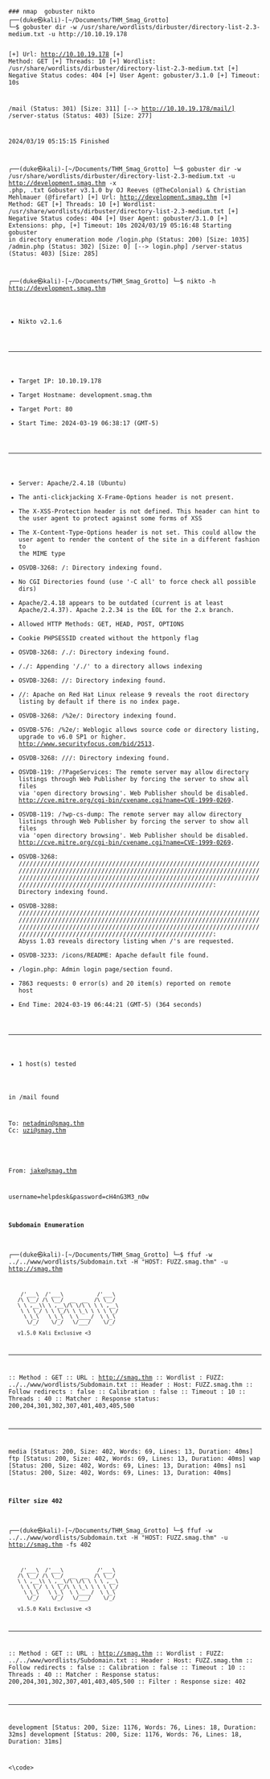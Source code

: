 <code>
### nmap  gobuster nikto 
┌──(duke㉿kali)-[~/Documents/THM_Smag_Grotto]
└─$ gobuster dir -w /usr/share/wordlists/dirbuster/directory-list-2.3-medium.txt -u http://10.10.19.178     

[+] Url:                     http://10.10.19.178
[+] Method:                  GET
[+] Threads:                 10
[+] Wordlist:                /usr/share/wordlists/dirbuster/directory-list-2.3-medium.txt
[+] Negative Status codes:   404
[+] User Agent:              gobuster/3.1.0
[+] Timeout:                 10s

/mail                 (Status: 301) [Size: 311] [--> http://10.10.19.178/mail/]
/server-status        (Status: 403) [Size: 277]                                
                                                                               
2024/03/19 05:15:15 Finished
                                                                                                                   
┌──(duke㉿kali)-[~/Documents/THM_Smag_Grotto]
└─$ gobuster dir -w /usr/share/wordlists/dirbuster/directory-list-2.3-medium.txt -u http://development.smag.thm -x .php, .txt
Gobuster v3.1.0
by OJ Reeves (@TheColonial) & Christian Mehlmauer (@firefart)
[+] Url:                     http://development.smag.thm
[+] Method:                  GET
[+] Threads:                 10
[+] Wordlist:                /usr/share/wordlists/dirbuster/directory-list-2.3-medium.txt
[+] Negative Status codes:   404
[+] User Agent:              gobuster/3.1.0
[+] Extensions:              php,
[+] Timeout:                 10s
2024/03/19 05:16:48 Starting gobuster in directory enumeration mode
/login.php            (Status: 200) [Size: 1035]
/admin.php            (Status: 302) [Size: 0] [--> login.php]
/server-status        (Status: 403) [Size: 285]              

┌──(duke㉿kali)-[~/Documents/THM_Smag_Grotto]
└─$ nikto  -h http://development.smag.thm
- Nikto v2.1.6
---------------------------------------------------------------------------
+ Target IP:          10.10.19.178
+ Target Hostname:    development.smag.thm
+ Target Port:        80
+ Start Time:         2024-03-19 06:38:17 (GMT-5)
---------------------------------------------------------------------------
+ Server: Apache/2.4.18 (Ubuntu)
+ The anti-clickjacking X-Frame-Options header is not present.
+ The X-XSS-Protection header is not defined. This header can hint to the user agent to protect against some forms of XSS
+ The X-Content-Type-Options header is not set. This could allow the user agent to render the content of the site in a different fashion to the MIME type
+ OSVDB-3268: /: Directory indexing found.
+ No CGI Directories found (use '-C all' to force check all possible dirs)
+ Apache/2.4.18 appears to be outdated (current is at least Apache/2.4.37). Apache 2.2.34 is the EOL for the 2.x branch.
+ Allowed HTTP Methods: GET, HEAD, POST, OPTIONS 
+ Cookie PHPSESSID created without the httponly flag
+ OSVDB-3268: /./: Directory indexing found.
+ /./: Appending '/./' to a directory allows indexing
+ OSVDB-3268: //: Directory indexing found.
+ //: Apache on Red Hat Linux release 9 reveals the root directory listing by default if there is no index page.
+ OSVDB-3268: /%2e/: Directory indexing found.
+ OSVDB-576: /%2e/: Weblogic allows source code or directory listing, upgrade to v6.0 SP1 or higher. http://www.securityfocus.com/bid/2513.
+ OSVDB-3268: ///: Directory indexing found.
+ OSVDB-119: /?PageServices: The remote server may allow directory listings through Web Publisher by forcing the server to show all files via 'open directory browsing'. Web Publisher should be disabled. http://cve.mitre.org/cgi-bin/cvename.cgi?name=CVE-1999-0269.
+ OSVDB-119: /?wp-cs-dump: The remote server may allow directory listings through Web Publisher by forcing the server to show all files via 'open directory browsing'. Web Publisher should be disabled. http://cve.mitre.org/cgi-bin/cvename.cgi?name=CVE-1999-0269.
+ OSVDB-3268: ///////////////////////////////////////////////////////////////////////////////////////////////////////////////////////////////////////////////////////////////////////////////////////////////////////////////////////////////////////////////////////////////: Directory indexing found.
+ OSVDB-3288: ///////////////////////////////////////////////////////////////////////////////////////////////////////////////////////////////////////////////////////////////////////////////////////////////////////////////////////////////////////////////////////////////: Abyss 1.03 reveals directory listing when         /'s are requested.
+ OSVDB-3233: /icons/README: Apache default file found.
+ /login.php: Admin login page/section found.
+ 7863 requests: 0 error(s) and 20 item(s) reported on remote host
+ End Time:           2024-03-19 06:44:21 (GMT-5) (364 seconds)
---------------------------------------------------------------------------
+ 1 host(s) tested


in /mail found

<a>To: netadmin@smag.thm</a>
<a>Cc: uzi@smag.thm</a>
<!-- <a>Bcc: trodd@smag.thm</a> -->
<a>From: jake@smag.thm</a>


username=helpdesk&password=cH4nG3M3_n0w

#### Subdomain Enumeration

                                                                                                                                                                                                                                          
┌──(duke㉿kali)-[~/Documents/THM_Smag_Grotto]
└─$ ffuf -w ../../www/wordlists/Subdomain.txt -H "HOST: FUZZ.smag.thm" -u http://smag.thm

        /'___\  /'___\           /'___\       
       /\ \__/ /\ \__/  __  __  /\ \__/       
       \ \ ,__\\ \ ,__\/\ \/\ \ \ \ ,__\      
        \ \ \_/ \ \ \_/\ \ \_\ \ \ \ \_/      
         \ \_\   \ \_\  \ \____/  \ \_\       
          \/_/    \/_/   \/___/    \/_/       

       v1.5.0 Kali Exclusive <3
________________________________________________

 :: Method           : GET
 :: URL              : http://smag.thm
 :: Wordlist         : FUZZ: ../../www/wordlists/Subdomain.txt
 :: Header           : Host: FUZZ.smag.thm
 :: Follow redirects : false
 :: Calibration      : false
 :: Timeout          : 10
 :: Threads          : 40
 :: Matcher          : Response status: 200,204,301,302,307,401,403,405,500
________________________________________________

media                   [Status: 200, Size: 402, Words: 69, Lines: 13, Duration: 40ms]
ftp                     [Status: 200, Size: 402, Words: 69, Lines: 13, Duration: 40ms]
wap                     [Status: 200, Size: 402, Words: 69, Lines: 13, Duration: 40ms]
ns1                     [Status: 200, Size: 402, Words: 69, Lines: 13, Duration: 40ms]

#### Filter size 402
                                                                                                                                                                                                                                           
┌──(duke㉿kali)-[~/Documents/THM_Smag_Grotto]
└─$ ffuf -w ../../www/wordlists/Subdomain.txt -H "HOST: FUZZ.smag.thm" -u http://smag.thm -fs 402

        /'___\  /'___\           /'___\       
       /\ \__/ /\ \__/  __  __  /\ \__/       
       \ \ ,__\\ \ ,__\/\ \/\ \ \ \ ,__\      
        \ \ \_/ \ \ \_/\ \ \_\ \ \ \ \_/      
         \ \_\   \ \_\  \ \____/  \ \_\       
          \/_/    \/_/   \/___/    \/_/       

       v1.5.0 Kali Exclusive <3
________________________________________________

 :: Method           : GET
 :: URL              : http://smag.thm
 :: Wordlist         : FUZZ: ../../www/wordlists/Subdomain.txt
 :: Header           : Host: FUZZ.smag.thm
 :: Follow redirects : false
 :: Calibration      : false
 :: Timeout          : 10
 :: Threads          : 40
 :: Matcher          : Response status: 200,204,301,302,307,401,403,405,500
 :: Filter           : Response size: 402
________________________________________________

development             [Status: 200, Size: 1176, Words: 76, Lines: 18, Duration: 32ms]
development             [Status: 200, Size: 1176, Words: 76, Lines: 18, Duration: 31ms]


<\code>
